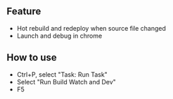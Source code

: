 ## Feature
- Hot rebuild and redeploy when source file changed
- Launch and debug in chrome

## How to use
- Ctrl+P, select "Task: Run Task"
- Select "Run Build Watch and Dev"
- F5